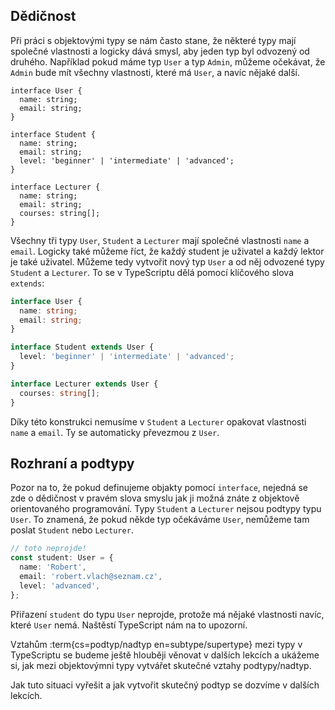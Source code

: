 ## Dědičnost

Při práci s objektovými typy se nám často stane, že některé typy mají společné vlastnosti a logicky dává smysl, aby jeden typ byl odvozený od druhého. Například pokud máme typ `User` a typ `Admin`, můžeme očekávat, že `Admin` bude mít všechny vlastnosti, které má `User`, a navíc nějaké další.

```
interface User {
  name: string;
  email: string;
}

interface Student {
  name: string;
  email: string;
  level: 'beginner' | 'intermediate' | 'advanced';
}

interface Lecturer {
  name: string;
  email: string;
  courses: string[];
}
```

Všechny tři typy `User`, `Student` a `Lecturer` mají společné vlastnosti `name` a `email`. Logicky také můžeme říct, že každý student je uživatel a každý lektor je také uživatel. Můžeme tedy vytvořit nový typ `User` a od něj odvozené typy `Student` a `Lecturer`. To se v TypeScriptu dělá pomocí klíčového slova `extends`:

```ts
interface User {
  name: string;
  email: string;
}

interface Student extends User {
  level: 'beginner' | 'intermediate' | 'advanced';
}

interface Lecturer extends User {
  courses: string[];
}
```

Díky této konstrukci nemusíme v `Student` a `Lecturer` opakovat vlastnosti `name` a `email`. Ty se automaticky převezmou z `User`.

## Rozhraní a podtypy

Pozor na to, že pokud definujeme objakty pomocí `interface`, nejedná se zde o dědičnost v pravém slova smyslu jak ji možná znáte z objektově orientovaného programování. Typy `Student` a `Lecturer` nejsou podtypy typu `User`. To znamená, že pokud někde typ očekáváme `User`, nemůžeme tam poslat `Student` nebo `Lecturer`.

```ts
// toto neprojde!
const student: User = {
  name: 'Robert',
  email: 'robert.vlach@seznam.cz',
  level: 'advanced',
}; 
```

Přiřazení `student` do typu `User` neprojde, protože má nějaké vlastnosti navíc, které `User` nemá. Naštěstí TypeScript nám na to upozorní.

Vztahům :term{cs=podtyp/nadtyp en=subtype/supertype} mezi typy v TypeScriptu se budeme ještě hlouběji věnovat v dalších lekcích a ukážeme si, jak mezi objektovýmni typy vytvářet skutečné vztahy podtypy/nadtyp.

Jak tuto situaci vyřešit a jak vytvořit skutečný podtyp se dozvíme v dalších lekcích.

